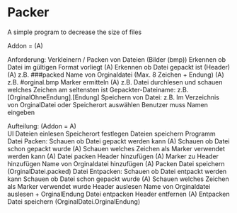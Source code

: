 # Packer
A simple program to decrease the size of files


Addon = (A)

Anforderung:
	Verkleinern / Packen von Dateien (Bilder (bmp))
		Erkennen ob Datei im gültigen Format vorliegt (A)
		Erkennen ob Datei gepackt ist (Header) (A)
			z.B. ###packed
		Name von Orginaldatei (Max. 8 Zeichen + Endung) (A)
			z.B. #orginal.bmp
		Marker ermitteln (A)
			z.B. Datei durchlesen und schauen welches Zeichen am seltensten ist
		Gepackter-Dateiname:
			z.B. [OrginalOhneEndung].[Endung]
		Speichern von Datei:
			z.B. Im Verzeichnis von OrginalDatei
			oder Speicherort auswählen
			Benutzer muss Namen eingeben

Aufteilung:
(Addon = A)		
UI 
  Dateien einlesen
  Speicherort festlegen
  Dateien speichern
Programm
  Datei Packen:
    Schauen ob Datei gepackt werden kann (A)
    Schauen ob Datei schon gepackt wurde (A)
    Schauen welches Zeichen als Marker verwendet werden kann (A)
    Datei packen
    Header hinzufügen (A)
    Marker zu Header hinzufügen
    Name von Orginaldatei hinzufügen (A)
    Packen
    Datei speichern (OrginalDatei.packed)
  Datei Entpacken:
    Schauen ob Datei entpackt werden kann
      Schauen ob Datei schon gepackt wurde (A)
      Schauen welches Zeichen als Marker verwendet wurde
      Header auslesen
      Name von Orginaldatei auslesen + OrginalEndung
    Datei entpacken
      Header entfernen (A)
      Entpacken
      Datei speichern (OrginalDatei.OrginalEndung)
